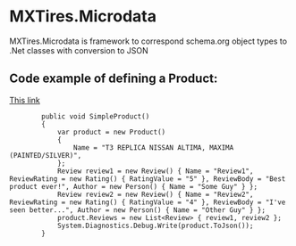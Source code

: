 # MXTires.Microdata
MXTires.Microdata is framework to correspond schema.org object types to .Net classes with conversion to JSON

## Code example of defining a Product:
[This link](https://schema.org/Product/ "Product")
```
        public void SimpleProduct()
        {
            var product = new Product()
            {
                Name = "T3 REPLICA NISSAN ALTIMA, MAXIMA (PAINTED/SILVER)",
            };
            Review review1 = new Review() { Name = "Review1", ReviewRating = new Rating() { RatingValue = "5" }, ReviewBody = "Best product ever!", Author = new Person() { Name = "Some Guy" } };
            Review review2 = new Review() { Name = "Review2",  ReviewRating = new Rating() { RatingValue = "4" }, ReviewBody = "I've seen better...", Author = new Person() { Name = "Other Guy" } };
            product.Reviews = new List<Review> { review1, review2 };
            System.Diagnostics.Debug.Write(product.ToJson());
        }
```
